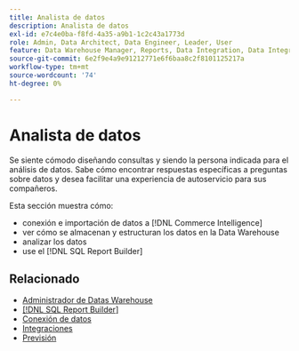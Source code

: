 ```yaml
---
title: Analista de datos
description: Analista de datos
exl-id: e7c4e0ba-f8fd-4a35-a9b1-1c2c43a1773d
role: Admin, Data Architect, Data Engineer, Leader, User
feature: Data Warehouse Manager, Reports, Data Integration, Data Integration
source-git-commit: 6e2f9e4a9e91212771e6f6baa8c2f8101125217a
workflow-type: tm+mt
source-wordcount: '74'
ht-degree: 0%

---
```


# Analista de datos

Se siente cómodo diseñando consultas y siendo la persona indicada para el análisis de datos. Sabe cómo encontrar respuestas específicas a preguntas sobre datos y desea facilitar una experiencia de autoservicio para sus compañeros.

Esta sección muestra cómo:
* conexión e importación de datos a [!DNL Commerce Intelligence]
* ver cómo se almacenan y estructuran los datos en la Data Warehouse
* analizar los datos
* use el [!DNL SQL Report Builder]

## Relacionado

* [Administrador de Datas Warehouse](../mbi/data-analyst/data-warehouse-mgr/tour-dwm.md)
* [[!DNL SQL Report Builder]](data-analyst/dev-reports/sql-rpt-bldr.md)
* [Conexión de datos](../mbi/data-analyst/importing-data/connecting-data/connecting-data.md)
* [Integraciones](../mbi/data-analyst/importing-data/integrations/magento.md)
* [Previsión](../mbi/data-analyst/analysis/forecasting.md)
